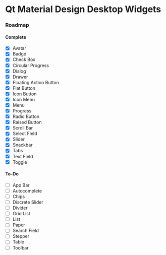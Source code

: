 # Qt Material Design Desktop Widgets

### Roadmap

#### Complete

- [x] Avatar
- [x] Badge
- [x] Check Box
- [x] Circular Progress
- [x] Dialog
- [x] Drawer
- [x] Floating Action Button
- [x] Flat Button
- [x] Icon Button
- [X] Icon Menu
- [X] Menu
- [x] Progress
- [x] Radio Button
- [x] Raised Button
- [x] Scroll Bar
- [X] Select Field
- [x] Slider
- [x] Snackbar
- [x] Tabs
- [x] Text Field
- [x] Toggle

#### To-Do

- [ ] App Bar
- [ ] Autocomplete
- [ ] Chips
- [ ] Discrete Slider
- [ ] Divider
- [ ] Grid List
- [ ] List
- [ ] Paper
- [ ] Search Field
- [ ] Stepper
- [ ] Table
- [ ] Toolbar
